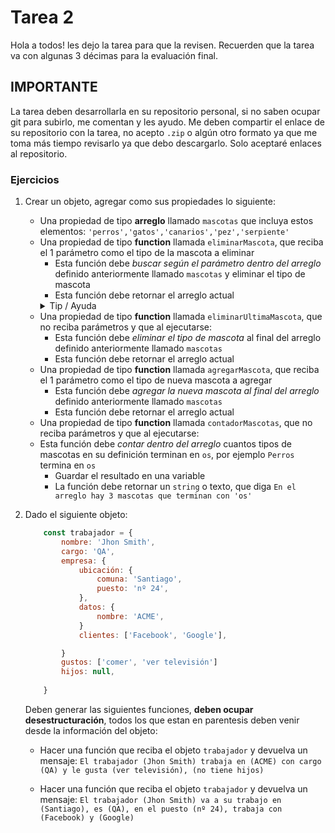 # Tarea 2

Hola a todos! les dejo la tarea para que la revisen. Recuerden que la tarea va con algunas 3 décimas para la evaluación final.

## IMPORTANTE

La tarea deben desarrollarla en su repositorio personal, si no saben ocupar git para subirlo, me comentan y les ayudo. Me deben compartir el enlace de su repositorio con la tarea, no acepto `.zip` o algún otro formato ya que me toma más tiempo revisarlo ya que debo descargarlo. Solo aceptaré enlaces al repositorio.

### Ejercicios

1. Crear un objeto, agregar como sus propiedades lo siguiente:

    - Una propiedad de tipo **arreglo** llamado `mascotas` que incluya estos elementos: `'perros','gatos','canarios','pez','serpiente'`
    - Una propiedad de tipo **function** llamada `eliminarMascota`, que reciba el 1 parámetro como el tipo de la mascota a eliminar
        - Esta función debe *buscar según el parámetro dentro del arreglo* definido anteriormente llamado `mascotas` y eliminar el tipo de mascota
        - Esta función debe retornar el arreglo actual
        <details>
        <summary>Tip / Ayuda</summary>
        <p>
        Pueden usar indexOf en el arreglo
        </p>
        </details>
    - Una propiedad de tipo **function** llamada `eliminarUltimaMascota`, que no reciba parámetros y que al ejecutarse:
        - Esta función debe *eliminar el tipo de mascota* al final del arreglo definido anteriormente llamado `mascotas`
        - Esta función debe retornar el arreglo actual
    - Una propiedad de tipo **function** llamada `agregarMascota`, que reciba el 1 parámetro como el tipo de nueva mascota a agregar
        - Esta función debe *agregar la nueva mascota al final del arreglo* definido anteriormente llamado `mascotas`
        - Esta función debe retornar el arreglo actual
    - Una propiedad de tipo **function** llamada `contadorMascotas`, que no reciba parámetros y que al ejecutarse:
    - Esta función debe *contar dentro del arreglo* cuantos tipos de mascotas en su definición terminan en `os`, por ejemplo `Perros` termina en `os`
        - Guardar el resultado en una variable
        - La función debe retornar un `string` o texto, que diga `En el arreglo hay 3 mascotas que terminan con 'os'`

2. Dado el siguiente objeto:

    ```js
        const trabajador = {
            nombre: 'Jhon Smith',
            cargo: 'QA',
            empresa: {
                ubicación: {
                    comuna: 'Santiago',
                    puesto: 'nº 24',
                },
                datos: {
                    nombre: 'ACME',
                }
                clientes: ['Facebook', 'Google'],

            }
            gustos: ['comer', 'ver televisión']
            hijos: null,
            
        }
    ```

    Deben generar las siguientes funciones, **deben ocupar desestructuración**, todos los que estan en parentesis deben venir desde la información del objeto:

    - Hacer una función que reciba el objeto `trabajador` y devuelva un mensaje: `El trabajador (Jhon Smith) trabaja en (ACME) con cargo (QA) y le gusta (ver televisión), (no tiene hijos)`

    - Hacer una función que reciba el objeto `trabajador` y devuelva un mensaje: `El trabajador (Jhon Smith) va a su trabajo en (Santiago), es (QA), en el puesto (nº 24), trabaja con (Facebook) y (Google)`
